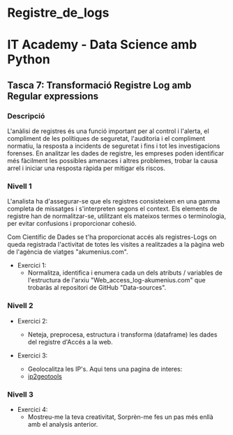 # Registre_de_logs
# IT Academy - Data Science amb Python
## Tasca 7: Transformació Registre Log amb Regular expressions
### Descripció
L'anàlisi de registres és una funció important per al control i l'alerta, el compliment de les polítiques de seguretat, l'auditoria i el compliment normatiu, la resposta a incidents de seguretat i fins i tot les investigacions forenses. En analitzar les dades de registre, les empreses poden identificar més fàcilment les possibles amenaces i altres problemes, trobar la causa arrel i iniciar una resposta ràpida per mitigar els riscos.


### Nivell 1

L'analista ha d'assegurar-se que els registres consisteixen en una gamma completa de missatges i s'interpreten segons el context. Els elements de registre han de normalitzar-se, utilitzant els mateixos termes o terminologia, per evitar confusions i proporcionar cohesió.

Com Científic de Dades se t'ha proporcionat accés als registres-Logs on queda registrada l'activitat de totes les visites a realitzades a la pàgina web de l'agència de viatges "akumenius.com".

- Exercici 1: 
  - Normalitza, identifica i enumera cada un dels atributs / variables de l'estructura de l'arxiu "Web_access_log-akumenius.com" que trobaràs al repositori de GitHub "Data-sources".

### Nivell 2

- Exercici 2: 
  - Neteja, preprocesa, estructura i transforma (dataframe) les dades del registre d'Accés a la web.
  
- Exercici 3:
  - Geolocalitza les IP's. Aqui tens una pagina de interes: 
  - [ip2geotools](https://pypi.org/project/ip2geotools/)

### Nivell 3

- Exercici 4:
  - Mostreu-me la teva creativitat, Sorprèn-me fes un pas més enllà amb el analysis anterior.